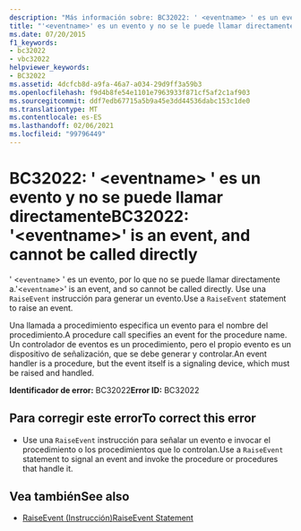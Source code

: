 ```yaml
---
description: "Más información sobre: BC32022: ' <eventname> ' es un evento y no se puede llamar directamente"
title: "'<eventname>' es un evento y no se le puede llamar directamente"
ms.date: 07/20/2015
f1_keywords:
- bc32022
- vbc32022
helpviewer_keywords:
- BC32022
ms.assetid: 4dcfcb8d-a9fa-46a7-a034-29d9ff3a59b3
ms.openlocfilehash: f9d4b8fe54e1101e7963933f871cf5af2c1af903
ms.sourcegitcommit: ddf7edb67715a5b9a45e3dd44536dabc153c1de0
ms.translationtype: MT
ms.contentlocale: es-ES
ms.lasthandoff: 02/06/2021
ms.locfileid: "99796449"
---
```

# <a name="bc32022-eventname-is-an-event-and-cannot-be-called-directly"></a><span data-ttu-id="52d1c-103">BC32022: ' \<eventname> ' es un evento y no se puede llamar directamente</span><span class="sxs-lookup"><span data-stu-id="52d1c-103">BC32022: '\<eventname>' is an event, and cannot be called directly</span></span>

<span data-ttu-id="52d1c-104">' <`eventname`> ' es un evento, por lo que no se puede llamar directamente a.</span><span class="sxs-lookup"><span data-stu-id="52d1c-104">'<`eventname`>' is an event, and so cannot be called directly.</span></span> <span data-ttu-id="52d1c-105">Use una `RaiseEvent` instrucción para generar un evento.</span><span class="sxs-lookup"><span data-stu-id="52d1c-105">Use a `RaiseEvent` statement to raise an event.</span></span>

 <span data-ttu-id="52d1c-106">Una llamada a procedimiento especifica un evento para el nombre del procedimiento.</span><span class="sxs-lookup"><span data-stu-id="52d1c-106">A procedure call specifies an event for the procedure name.</span></span> <span data-ttu-id="52d1c-107">Un controlador de eventos es un procedimiento, pero el propio evento es un dispositivo de señalización, que se debe generar y controlar.</span><span class="sxs-lookup"><span data-stu-id="52d1c-107">An event handler is a procedure, but the event itself is a signaling device, which must be raised and handled.</span></span>

 <span data-ttu-id="52d1c-108">**Identificador de error:** BC32022</span><span class="sxs-lookup"><span data-stu-id="52d1c-108">**Error ID:** BC32022</span></span>

## <a name="to-correct-this-error"></a><span data-ttu-id="52d1c-109">Para corregir este error</span><span class="sxs-lookup"><span data-stu-id="52d1c-109">To correct this error</span></span>

- <span data-ttu-id="52d1c-110">Use una `RaiseEvent` instrucción para señalar un evento e invocar el procedimiento o los procedimientos que lo controlan.</span><span class="sxs-lookup"><span data-stu-id="52d1c-110">Use a `RaiseEvent` statement to signal an event and invoke the procedure or procedures that handle it.</span></span>

## <a name="see-also"></a><span data-ttu-id="52d1c-111">Vea también</span><span class="sxs-lookup"><span data-stu-id="52d1c-111">See also</span></span>

- [<span data-ttu-id="52d1c-112">RaiseEvent (Instrucción)</span><span class="sxs-lookup"><span data-stu-id="52d1c-112">RaiseEvent Statement</span></span>](../statements/raiseevent-statement.md)
